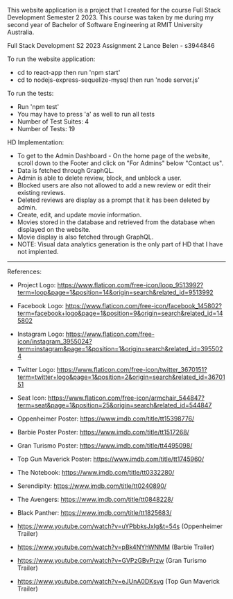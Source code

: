 This website application is a project that I created for the course Full Stack Development Semester 2 2023.
This course was taken by me during my second year of Bachelor of Software Engineering at RMIT University Australia.

Full Stack Development S2 2023
Assignment 2
Lance Belen - s3944846

To run the website application:
- cd to react-app then run 'npm start'
- cd to nodejs-express-sequelize-mysql then run 'node server.js'

To run the tests:
- Run 'npm test'
- You may have to press 'a' as well to run all tests
- Number of Test Suites: 4
- Number of Tests: 19

HD Implementation:
- To get to the Admin Dashboard - On the home page of the website, scroll down to the Footer and click on "For Admins" below "Contact us".
- Data is fetched through GraphQL.
- Admin is able to delete review, block, and unblock a user.
- Blocked users are also not allowed to add a new review or edit their existing reviews.
- Deleted reviews are display as a prompt that it has been deleted by admin.
- Create, edit, and update movie information.
- Movies stored in the database and retrieved from the database when displayed on the website.
- Movie display is also fetched through GraphQL.
- NOTE: Visual data analytics generation is the only part of HD that I have not implented.

----------------------------------------------------------------------------------------------------------------------------

References:
- Project Logo: https://www.flaticon.com/free-icon/loop_9513992?term=loop&page=1&position=14&origin=search&related_id=9513992

- Facebook Logo: https://www.flaticon.com/free-icon/facebook_145802?term=facebook+logo&page=1&position=9&origin=search&related_id=145802
- Instagram Logo: https://www.flaticon.com/free-icon/instagram_3955024?term=instagram&page=1&position=1&origin=search&related_id=3955024
- Twitter Logo: https://www.flaticon.com/free-icon/twitter_3670151?term=twitter+logo&page=1&position=2&origin=search&related_id=3670151

- Seat Icon: https://www.flaticon.com/free-icon/armchair_544847?term=seat&page=1&position=25&origin=search&related_id=544847

- Oppenheimer Poster: https://www.imdb.com/title/tt15398776/
- Barbie Poster Poster: https://www.imdb.com/title/tt1517268/
- Gran Turismo Poster: https://www.imdb.com/title/tt4495098/
- Top Gun Maverick Poster: https://www.imdb.com/title/tt1745960/
- The Notebook: https://www.imdb.com/title/tt0332280/
- Serendipity: https://www.imdb.com/title/tt0240890/
- The Avengers: https://www.imdb.com/title/tt0848228/
- Black Panther: https://www.imdb.com/title/tt1825683/

- https://www.youtube.com/watch?v=uYPbbksJxIg&t=54s (Oppenheimer Trailer)
- https://www.youtube.com/watch?v=pBk4NYhWNMM (Barbie Trailer)
- https://www.youtube.com/watch?v=GVPzGBvPrzw (Gran Turismo Trailer)
- https://www.youtube.com/watch?v=eJUnA0DKsvg (Top Gun Maverick Trailer)
